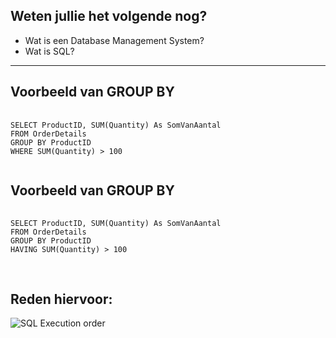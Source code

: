 ## Weten jullie het volgende nog?

- Wat is een Database Management System?<!-- .element: class="fragment" -->
- Wat is SQL?<!-- .element: class="fragment" -->

---

<section data-auto-animate>
  <h2>Voorbeeld van GROUP BY</h2>
  <pre data-id="code">
    <code data-trim data-noescape data-line-numbers="1-4|4">
SELECT ProductID, SUM(Quantity) As SomVanAantal
FROM OrderDetails
GROUP BY ProductID
WHERE SUM(Quantity) > 100
  </code>
</pre>
</section>
<section data-auto-animate>
    <h2>Voorbeeld van GROUP BY</h2>
    <pre data-id="code">
      <code data-trim data-noescape data-line-numbers="4">
SELECT ProductID, SUM(Quantity) As SomVanAantal
FROM OrderDetails
GROUP BY ProductID
HAVING SUM(Quantity) > 100
    </code>
  </pre>
</section>
<section>
    <h2>Reden hiervoor:</h2>
    <image src="/images/img_sql_execution_order.png" alt="SQL Execution order" />
</section>
